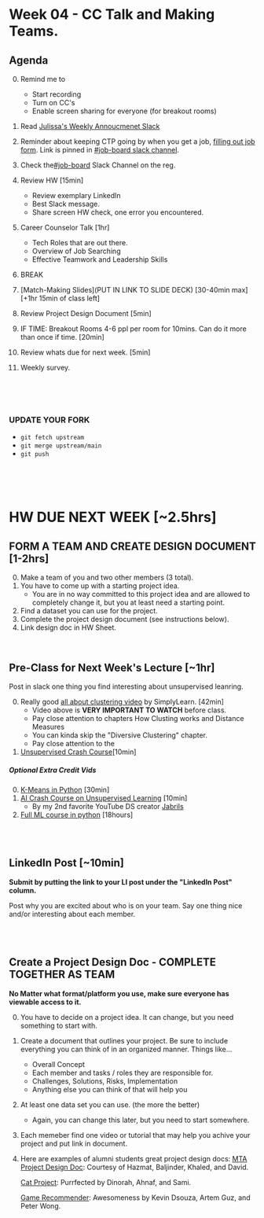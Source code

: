 # Week 04 - CC Talk and Making Teams. 

## Agenda 
0. Remind me to 
	* Start recording
	* Turn on CC's 
	* Enable screen sharing for everyone (for breakout rooms)
0. Read [Julissa's Weekly Annoucmenet Slack](https://ctp2024.slack.com/archives/C078SQZDVD2/p1726084244439559)
0. Reminder about keeping CTP going by when you get a job, [filling out job form](https://docs.google.com/forms/d/1NUKPzG_vYJFvz0EDZMA2QrTxFw40Uis2eNUyiz1bhaY/edit). Link is pinned in [#job-board slack channel](https://ctp2024.slack.com/archives/C078HN1GN9L/p1726597800933019).

0. Check the[#job-board](https://ctp2024.slack.com/archives/C078HN1GN9L/p1726065958149269) Slack Channel on the reg. 
0. Review HW  [15min]
    * Review exemplary LinkedIn 
    * Best Slack message. 
    * Share screen HW check, one error you encountered. 
0. Career Counselor Talk [1hr]
    * Tech Roles that are out there. 
    * Overview of Job Searching
    * Effective Teamwork and Leadership Skills 
0. BREAK
0. [Match-Making Slides](PUT IN LINK TO SLIDE DECK) [30-40min max] [+1hr 15min of class left]
0. Review Project Design Document [5min]
0. IF TIME:  Breakout Rooms 4-6 ppl per room for 10mins. Can do it more than once if time. [20min]
0. Review whats due for next week. [5min]
0. Weekly survey. 

<br>
<br>
<br>

### UPDATE YOUR FORK
* `git fetch upstream`
* `git merge upstream/main`
* `git push`

<br>
<br>
<br>

# HW DUE NEXT WEEK [~2.5hrs]
## FORM A TEAM AND CREATE DESIGN DOCUMENT [1-2hrs]
0. Make a team of you and two other members (3 total).
0. You have to come up with a starting project idea. 
    * You are in no way committed to this project idea and are allowed to completely change it, but you at least need a starting point. 
0. Find a dataset you can use for the project. 
0. Complete the project design document (see instructions below).
0. Link design doc in HW Sheet. 

<br>

## Pre-Class for Next Week's Lecture [~1hr]
Post in slack one thing you find interesting about unsupervised leanring. 

0. Really good [all about clustering video](https://www.youtube.com/watch?v=vmIkSCiZpWY&ab_channel=Simplilearn) by SimplyLearn. [42min]
    * Video above is **VERY IMPORTANT TO WATCH** before class.
    * Pay close attention to chapters How Clusting works and Distance Measures
    * You can kinda skip the "Diversive Clustering" chapter. 
    * Pay close attention to the 
0. [Unsupervised Crash Course](https://www.youtube.com/watch?v=IUn8k5zSI6g&ab_channel=CrashCourse)[10min]

##### Optional Extra Credit Vids
0. [K-Means in Python](https://www.youtube.com/watch?v=9991JlKnFmk&ab_channel=SirajRaval) [30min]
0. [AI Crash Course on Unsupervised Learning](https://www.youtube.com/watch?v=JnnaDNNb380&ab_channel=CrashCourse) [10min]
    * By my 2nd favorite YouTube DS creator [Jabrils](https://www.youtube.com/c/jabrils)
0. [Full ML course in python](https://www.youtube.com/watch?v=hDKCxebp88A&ab_channel=freeCodeCamp.org) [18hours]

<br>
<br>

## LinkedIn Post [~10min]
__Submit by putting the link to your LI post under the "LinkedIn Post" column.__

Post why you are excited about who is on your team.  Say one thing nice and/or interesting about each member.  

<br>
<br>

## Create a Project Design Doc - COMPLETE TOGETHER AS TEAM
**No Matter what format/platform you use, make sure everyone has viewable access to it.**

0. You have to decide on a project idea.  It can change, but you need something to start with.  
0. Create a document that outlines your project. Be sure to include everything you can think of in an organized manner. Things like...
    * Overall Concept
    * Each member and tasks / roles they are responsible for.
    * Challenges, Solutions, Risks, Implementation
    * Anything else you can think of that will help you 
0. At least one data set you can use. (the more the better) 
    * Again, you can change this later, but you need to start somewhere. 
0. Each memeber find one video or tutorial that may help you achive your project and put link in document. 

0. Here are examples of alumni students great project design docs:
    [MTA Project Design Doc](https://docs.google.com/document/d/1HkzVEN2ld30eZ2_Iq5QjG-QZRUEchPjaxJEfO6iqFCQ/edit?usp=sharing): Courtesy of Hazmat, Baljinder, Khaled, and David.

    [Cat Project](https://hackmd.io/@H1rmcYbFSwOYUwgYururYA/Sk71PmXxT): Purrfected by Dinorah, Ahnaf, and Sami. 

    [Game Recommender](https://docs.google.com/document/d/1eDn5AAxJxv9-IhQUgk63mDg4PJBt0gaymxy5feTniqc/edit): Awesomeness by Kevin Dsouza, Artem Guz, and Peter Wong.

